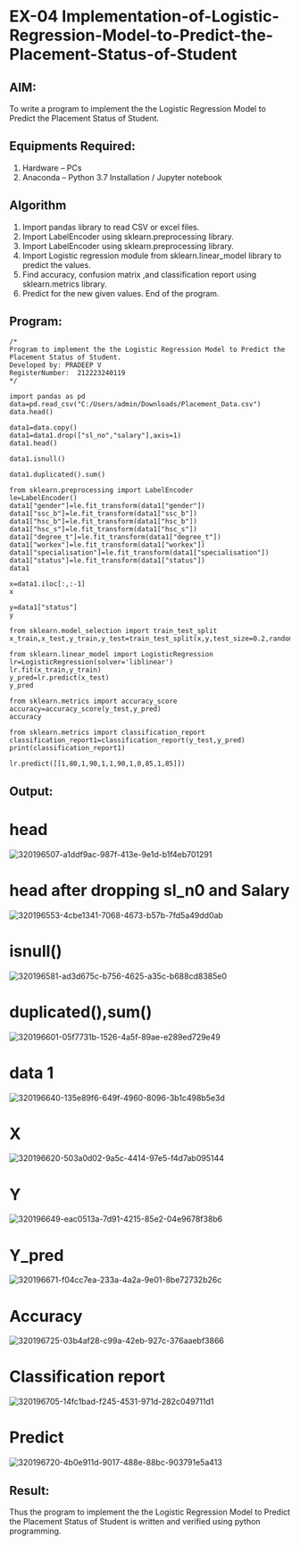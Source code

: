 # EX-04 Implementation-of-Logistic-Regression-Model-to-Predict-the-Placement-Status-of-Student

## AIM:
To write a program to implement the the Logistic Regression Model to Predict the Placement Status of Student.

## Equipments Required:
1. Hardware – PCs
2. Anaconda – Python 3.7 Installation / Jupyter notebook

## Algorithm
1. Import pandas library to read CSV or excel files.
2. Import LabelEncoder using sklearn.preprocessing library.
3. Import LabelEncoder using sklearn.preprocessing library.
4. Import Logistic regression module from sklearn.linear_model library to predict the values.
5. Find accuracy, confusion matrix ,and classification report using sklearn.metrics library.
6. Predict for the new given values. End of the program.

## Program:
```
/*
Program to implement the the Logistic Regression Model to Predict the Placement Status of Student.
Developed by: PRADEEP V
RegisterNumber:  212223240119
*/
```

```
import pandas as pd
data=pd.read_csv("C:/Users/admin/Downloads/Placement_Data.csv")
data.head()
```
```
data1=data.copy()
data1=data1.drop(["sl_no","salary"],axis=1)
data1.head()
```
```
data1.isnull()
```
```
data1.duplicated().sum()
```
```
from sklearn.preprocessing import LabelEncoder
le=LabelEncoder()
data1["gender"]=le.fit_transform(data1["gender"])
data1["ssc_b"]=le.fit_transform(data1["ssc_b"])
data1["hsc_b"]=le.fit_transform(data1["hsc_b"])
data1["hsc_s"]=le.fit_transform(data1["hsc_s"])
data1["degree_t"]=le.fit_transform(data1["degree_t"])
data1["workex"]=le.fit_transform(data1["workex"])
data1["specialisation"]=le.fit_transform(data1["specialisation"])
data1["status"]=le.fit_transform(data1["status"])
data1
```
```
x=data1.iloc[:,:-1]
x
```
```
y=data1["status"]
y
```
```
from sklearn.model_selection import train_test_split
x_train,x_test,y_train,y_test=train_test_split(x,y,test_size=0.2,random_state=0)
```
```
from sklearn.linear_model import LogisticRegression
lr=LogisticRegression(solver='liblinear')
lr.fit(x_train,y_train)
y_pred=lr.predict(x_test)
y_pred
```
```
from sklearn.metrics import accuracy_score
accuracy=accuracy_score(y_test,y_pred)
accuracy
```
```
from sklearn.metrics import classification_report
classification_report1=classification_report(y_test,y_pred)
print(classification_report1)
```
```
lr.predict([[1,80,1,90,1,1,90,1,0,85,1,85]])
```

## Output:
# head
![320196507-a1ddf9ac-987f-413e-9e1d-b1f4eb701291](https://github.com/velupradeep/Implementation-of-Logistic-Regression-Model-to-Predict-the-Placement-Status-of-Student/assets/150329341/1b13cb70-9941-4dd9-a5c0-1167b5bdf46d)
# head after dropping sl_n0 and Salary
![320196553-4cbe1341-7068-4673-b57b-7fd5a49dd0ab](https://github.com/velupradeep/Implementation-of-Logistic-Regression-Model-to-Predict-the-Placement-Status-of-Student/assets/150329341/dc0e1d61-bffa-4816-ad46-2df42064ad12)
# isnull()
![320196581-ad3d675c-b756-4625-a35c-b688cd8385e0](https://github.com/velupradeep/Implementation-of-Logistic-Regression-Model-to-Predict-the-Placement-Status-of-Student/assets/150329341/eb1f0408-1a71-4663-b143-ac6d094ce2ac)
# duplicated(),sum()
![320196601-05f7731b-1526-4a5f-89ae-e289ed729e49](https://github.com/velupradeep/Implementation-of-Logistic-Regression-Model-to-Predict-the-Placement-Status-of-Student/assets/150329341/ea6df0f8-3ccc-4059-81a8-527ad17353cd)
# data 1
![320196640-135e89f6-649f-4960-8096-3b1c498b5e3d](https://github.com/velupradeep/Implementation-of-Logistic-Regression-Model-to-Predict-the-Placement-Status-of-Student/assets/150329341/fc8c119b-739c-4265-92c3-29b790f19a64)
# X
![320196620-503a0d02-9a5c-4414-97e5-f4d7ab095144](https://github.com/velupradeep/Implementation-of-Logistic-Regression-Model-to-Predict-the-Placement-Status-of-Student/assets/150329341/aae697b5-9a0a-4c51-850a-e5fc82b7e870)
# Y
![320196649-eac0513a-7d91-4215-85e2-04e9678f38b6](https://github.com/velupradeep/Implementation-of-Logistic-Regression-Model-to-Predict-the-Placement-Status-of-Student/assets/150329341/f0a49f9b-6126-4dd3-b3af-f91655bd8efb)
# Y_pred
![320196671-f04cc7ea-233a-4a2a-9e01-8be72732b26c](https://github.com/velupradeep/Implementation-of-Logistic-Regression-Model-to-Predict-the-Placement-Status-of-Student/assets/150329341/19f983bb-b8cf-4343-9473-92a756d9c3bd)
# Accuracy
![320196725-03b4af28-c99a-42eb-927c-376aaebf3866](https://github.com/velupradeep/Implementation-of-Logistic-Regression-Model-to-Predict-the-Placement-Status-of-Student/assets/150329341/a7b1cb35-e430-4288-a9d9-5245a31e0988)
# Classification report
![320196705-14fc1bad-f245-4531-971d-282c049711d1](https://github.com/velupradeep/Implementation-of-Logistic-Regression-Model-to-Predict-the-Placement-Status-of-Student/assets/150329341/c234ed41-ef23-4da4-9282-2885a3034e33)
# Predict
![320196720-4b0e911d-9017-488e-88bc-903791e5a413](https://github.com/velupradeep/Implementation-of-Logistic-Regression-Model-to-Predict-the-Placement-Status-of-Student/assets/150329341/6422aa82-5862-4787-a1d9-bb17d14b94d6)
## Result:
Thus the program to implement the the Logistic Regression Model to Predict the Placement Status of Student is written and verified using python programming.
